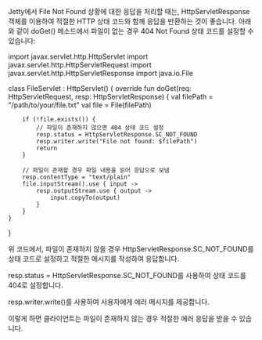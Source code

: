 Jetty에서 File Not Found 상황에 대한 응답을 처리할 때는, HttpServletResponse 객체를 이용하여 적절한 HTTP 상태 코드와 함께 응답을 반환하는 것이 좋습니다. 아래와 같이 doGet() 메소드에서 파일이 없는 경우 404 Not Found 상태 코드를 설정할 수 있습니다:

import javax.servlet.http.HttpServlet
import javax.servlet.http.HttpServletRequest
import javax.servlet.http.HttpServletResponse
import java.io.File

class FileServlet : HttpServlet() {
    override fun doGet(req: HttpServletRequest, resp: HttpServletResponse) {
        val filePath = "/path/to/your/file.txt"
        val file = File(filePath)

        if (!file.exists()) {
            // 파일이 존재하지 않으면 404 상태 코드 설정
            resp.status = HttpServletResponse.SC_NOT_FOUND
            resp.writer.write("File not found: $filePath")
            return
        }

        // 파일이 존재할 경우 파일 내용을 읽어 응답으로 보냄
        resp.contentType = "text/plain"
        file.inputStream().use { input ->
            resp.outputStream.use { output ->
                input.copyTo(output)
            }
        }
    }
}

위 코드에서, 파일이 존재하지 않을 경우 HttpServletResponse.SC_NOT_FOUND를 상태 코드로 설정하고 적절한 메시지를 작성하여 응답합니다.

resp.status = HttpServletResponse.SC_NOT_FOUND를 사용하여 상태 코드를 404로 설정합니다.

resp.writer.write()를 사용하여 사용자에게 에러 메시지를 제공합니다.


이렇게 하면 클라이언트는 파일이 존재하지 않는 경우 적절한 에러 응답을 받을 수 있습니다.

